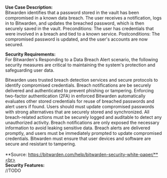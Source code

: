 **Use Case Description:**<br>
Bitwarden identifies that a password stored in the vault has been compromised in a known data breach. The user receives a notification, logs in to Bitwarden, and updates the breached password, which is then securely saved in the vault.
Preconditions: The user has credentials that were involved in a breach and tied to a known service.
Postconditions: The compromised password is updated, and the user's accounts are now secured.

**Security Requirements:**<br>
For Bitwarden's Responding to a Data Breach Alert scenario, the following security measures are critical to maintaining the system's protection and safeguarding user data.

Bitwarden uses trusted breach detection services and secure protocols to identify compromised credentials.
Breach notifications are be securely delivered and authenticated to prevent phishing or tampering.
Enforcing two-factor authentication (2FA) in enforced
Bitwarden automatically evaluates other stored credentials for reuse of breached passwords and alert users if found.
Users should must update compromised passwords with strong alternatives that are securely stored and synchronized.
All breach-related actions must be securely logged and auditable to detect any unauthorized activity.
Breach notifications are only exposed the necessary information to avoid leaking sensitive data.
Breach alerts are delivered promptly, and users must be immediately prompted to update compromised credentials.
Bitwarden must ensure that user devices and software are secure and resistant to tampering.<br>
<br>**Source: https://bitwarden.com/help/bitwarden-security-white-paper/**<br><br>
**Security Features:**<br>
//TODO


